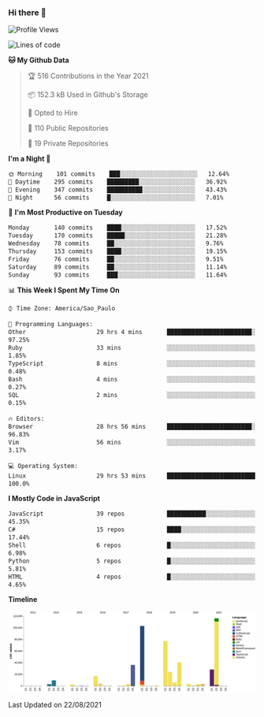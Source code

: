 ### Hi there 👋

<!--START_SECTION:waka-->
![Profile Views](http://img.shields.io/badge/Profile%20Views-0-blue)

![Lines of code](https://img.shields.io/badge/From%20Hello%20World%20I%27ve%20Written-485938%20lines%20of%20code-blue)

**🐱 My Github Data** 

> 🏆 516 Contributions in the Year 2021
 > 
> 📦 152.3 kB Used in Github's Storage 
 > 
> 💼 Opted to Hire
 > 
> 📜 110 Public Repositories 
 > 
> 🔑 19 Private Repositories  
 > 
**I'm a Night 🦉** 

```text
🌞 Morning    101 commits    ███░░░░░░░░░░░░░░░░░░░░░░   12.64% 
🌆 Daytime    295 commits    █████████░░░░░░░░░░░░░░░░   36.92% 
🌃 Evening    347 commits    ██████████░░░░░░░░░░░░░░░   43.43% 
🌙 Night      56 commits     █░░░░░░░░░░░░░░░░░░░░░░░░   7.01%

```
📅 **I'm Most Productive on Tuesday** 

```text
Monday       140 commits    ████░░░░░░░░░░░░░░░░░░░░░   17.52% 
Tuesday      170 commits    █████░░░░░░░░░░░░░░░░░░░░   21.28% 
Wednesday    78 commits     ██░░░░░░░░░░░░░░░░░░░░░░░   9.76% 
Thursday     153 commits    ████░░░░░░░░░░░░░░░░░░░░░   19.15% 
Friday       76 commits     ██░░░░░░░░░░░░░░░░░░░░░░░   9.51% 
Saturday     89 commits     ██░░░░░░░░░░░░░░░░░░░░░░░   11.14% 
Sunday       93 commits     ███░░░░░░░░░░░░░░░░░░░░░░   11.64%

```


📊 **This Week I Spent My Time On** 

```text
⌚︎ Time Zone: America/Sao_Paulo

💬 Programming Languages: 
Other                    29 hrs 4 mins       ████████████████████████░   97.25% 
Ruby                     33 mins             ░░░░░░░░░░░░░░░░░░░░░░░░░   1.85% 
TypeScript               8 mins              ░░░░░░░░░░░░░░░░░░░░░░░░░   0.48% 
Bash                     4 mins              ░░░░░░░░░░░░░░░░░░░░░░░░░   0.27% 
SQL                      2 mins              ░░░░░░░░░░░░░░░░░░░░░░░░░   0.15%

🔥 Editors: 
Browser                  28 hrs 56 mins      ████████████████████████░   96.83% 
Vim                      56 mins             ░░░░░░░░░░░░░░░░░░░░░░░░░   3.17%

💻 Operating System: 
Linux                    29 hrs 53 mins      █████████████████████████   100.0%

```

**I Mostly Code in JavaScript** 

```text
JavaScript               39 repos            ███████████░░░░░░░░░░░░░░   45.35% 
C#                       15 repos            ████░░░░░░░░░░░░░░░░░░░░░   17.44% 
Shell                    6 repos             █░░░░░░░░░░░░░░░░░░░░░░░░   6.98% 
Python                   5 repos             █░░░░░░░░░░░░░░░░░░░░░░░░   5.81% 
HTML                     4 repos             █░░░░░░░░░░░░░░░░░░░░░░░░   4.65%

```


**Timeline**

![Chart not found](https://raw.githubusercontent.com/jampow/jampow/master/charts/bar_graph.png) 


 Last Updated on 22/08/2021
<!--END_SECTION:waka-->
